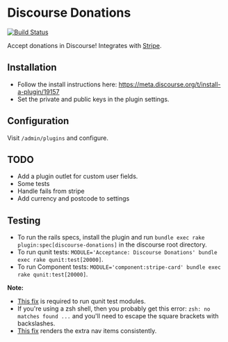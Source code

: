 # Discourse Donations

[![Build Status](https://travis-ci.org/choiceaustralia/discourse-donations.svg?branch=master)](https://travis-ci.org/choiceaustralia/discourse-donations)

Accept donations in Discourse! Integrates with [Stripe](https://stripe.com).

## Installation

* Follow the install instructions here: https://meta.discourse.org/t/install-a-plugin/19157
* Set the private and public keys in the plugin settings.

## Configuration

Visit `/admin/plugins` and configure.

## TODO

* Add a plugin outlet for custom user fields.
* Some tests
* Handle fails from stripe
* Add currency and postcode to settings

## Testing

* To run the rails specs, install the plugin and run `bundle exec rake plugin:spec[discourse-donations]` in the discourse root directory.
* To run qunit tests: `MODULE='Acceptance: Discourse Donations' bundle exec rake qunit:test[20000]`.
* To run Component tests: `MODULE='component:stripe-card' bundle exec rake qunit:test[20000]`.

**Note:**

* [This fix](https://github.com/discourse/discourse/pull/4719) is required to run qunit test modules.
* If you're using a zsh shell, then you probably get this error: `zsh: no matches found ...` and you'll need to escape the square brackets with backslashes.
* [This fix](https://github.com/discourse/discourse/pull/4738) renders the extra nav items consistently.
